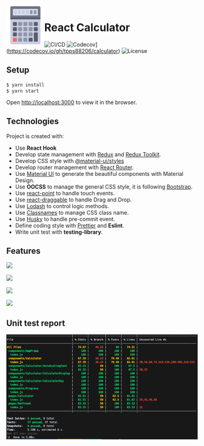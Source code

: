 <img align="left" width="100" height="100" src="./docs/logo.png">

# React Calculator

![CI/CD](https://github.com/tpps88206/calculator/workflows/CI/CD/badge.svg)
![Codecov](https://img.shields.io/codecov/c/github/tpps88206/calculator)](https://codecov.io/gh/tpps88206/calculator)
![License](https://img.shields.io/github/license/tpps88206/calculator)

## Setup

```
$ yarn install
$ yarn start
```

Open [http://localhost:3000](http://localhost:3000) to view it in the browser.

## Technologies

Project is created with:
* Use **React Hook**
* Develop state management with [Redux](https://redux.js.org/) and [Redux Toolkit](https://redux-toolkit.js.org/).
* Develop CSS style with [@material-ui/styles](https://material-ui.com/styles/basics/)
* Develop router management with [React Router](https://github.com/ReactTraining/react-router).
* Use [Material UI](https://material-ui.com/zh/) to generate the beautiful components with Material Design.
* Use **OOCSS** to manage the general CSS style, it is following [Bootstrap](https://getbootstrap.com/).
* Use [react-point](https://github.com/ReactTraining/react-point) to handle touch events.
* Use [react-draggable](https://github.com/STRML/react-draggable) to handle Drag and Drop.
* Use [Lodash](https://lodash.com/) to control logic methods.
* Use [Classnames](https://github.com/JedWatson/classnames) to manage CSS class name.
* Use [Husky](https://typicode.github.io/husky/#/) to handle pre-commit event.
* Define coding style with [Prettier](https://prettier.io/) and **Eslint**.
* Write unit test with **testing-library**.

## Features

![](docs/demo1.gif)

![](docs/demo2.gif)

![](docs/demo3.gif)

![](docs/demo4.gif)

## Unit test report

![](docs/report.png)
